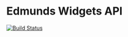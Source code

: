 # Edmunds Widgets API

[![Build Status](https://travis-ci.org/EdmundsWidgets/com.edmunds.widgets.api.png?branch=master)](https://travis-ci.org/EdmundsWidgets/com.edmunds.widgets.api)
